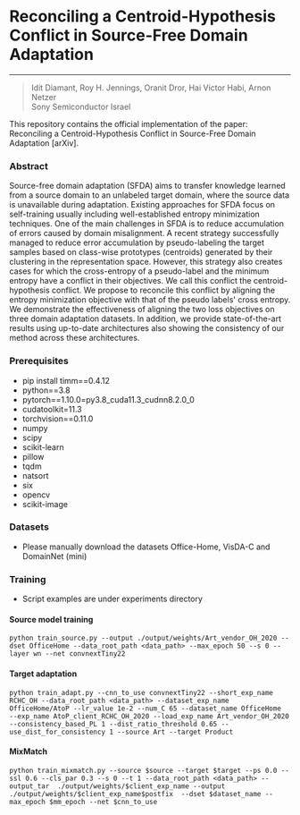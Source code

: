 # Reconciling a Centroid-Hypothesis Conflict in Source-Free Domain Adaptation

----
> Idit Diamant,  Roy H. Jennings, Oranit Dror, Hai Victor Habi, Arnon Netzer <br/> Sony Semiconductor Israel

This repository contains the official implementation of the paper: Reconciling a Centroid-Hypothesis Conflict in Source-Free Domain Adaptation [arXiv]. 

### Abstract

Source-free domain adaptation (SFDA) aims to transfer knowledge learned from a source domain to an unlabeled target domain, where the source data is unavailable during adaptation. Existing approaches for SFDA focus on self-training usually including well-established entropy minimization techniques. One of the main challenges in SFDA is to reduce accumulation of errors caused by domain misalignment. A recent strategy successfully managed to reduce error accumulation by pseudo-labeling the target samples based on class-wise prototypes (centroids) generated by their clustering in the representation space. However, this strategy also creates cases for which the cross-entropy of a pseudo-label and the minimum entropy have a conflict in their objectives. We call this conflict the centroid-hypothesis conflict. We propose to reconcile this conflict by aligning the entropy minimization objective with that of the pseudo labels' cross entropy. We demonstrate the effectiveness of aligning the two loss objectives on three domain adaptation datasets. 
In addition, we provide state-of-the-art results using up-to-date architectures also showing the consistency of our method across these architectures. 


### Prerequisites
  - pip install timm==0.4.12 
  - python==3.8
  - pytorch==1.10.0=py3.8_cuda11.3_cudnn8.2.0_0 
  - cudatoolkit=11.3
  - torchvision==0.11.0
  - numpy
  - scipy
  - scikit-learn
  - pillow
  - tqdm
  - natsort
  - six
  - opencv
  - scikit-image

### Datasets

- Please manually download the datasets Office-Home, VisDA-C and DomainNet (mini)

### Training

- Script examples are under experiments directory  

#### Source model training


    python train_source.py --output ./output/weights/Art_vendor_OH_2020 --dset OfficeHome --data_root_path <data_path> --max_epoch 50 --s 0 --layer wn --net convnextTiny22


#### Target adaptation


    python train_adapt.py --cnn_to_use convnextTiny22 --short_exp_name RCHC_OH --data_root_path <data_path> --dataset_exp_name OfficeHome/AtoP --lr_value 1e-2 --num_C 65 --dataset_name OfficeHome  --exp_name AtoP_client_RCHC_OH_2020 --load_exp_name Art_vendor_OH_2020 --consistency_based_PL 1 --dist_ratio_threshold 0.65 --use_dist_for_consistency 1 --source Art --target Product
  

#### MixMatch


    python train_mixmatch.py --source $source --target $target --ps 0.0 --ssl 0.6 --cls_par 0.3 --s 0 --t 1 --data_root_path <data_path> --output_tar  ./output/weights/$client_exp_name --output  ./output/weights/$client_exp_name$postfix  --dset $dataset_name --max_epoch $mm_epoch --net $cnn_to_use

